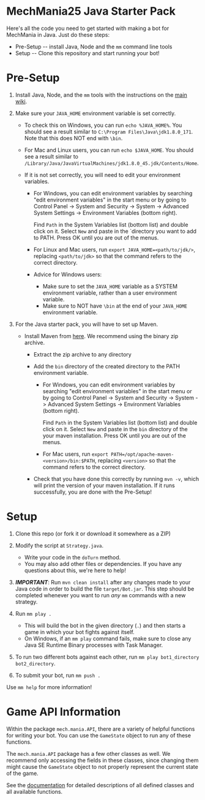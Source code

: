 # MechMania25 Java Starter Pack

Here's all the code you need to get started with making a bot for MechMania in Java. Just do these steps:

* Pre-Setup -- install Java, Node and the `mm` command line tools
* Setup -- Clone this repository and start running your bot!

# Pre-Setup

1. Install Java, Node, and the `mm` tools with the instructions on the [main wiki](https://github.com/HoelzelJon/MechMania-25-Wiki/wiki#pre-setup). 

3. Make sure your `JAVA_HOME` environment variable is set correctly.
    * To check this on Windows, you can run `echo %JAVA_HOME%`. You should see a result similar to `C:\Program Files\Java\jdk1.8.0_171`. Note that this does NOT end with `\bin`.
    * For Mac and Linux users, you can run `echo $JAVA_HOME`. You should see a result similar to `/Library/Java/JavaVirtualMachines/jdk1.8.0_45.jdk/Contents/Home`.

    * If it is not set correctly, you will need to edit your environment variables.
        * For Windows, you can edit environment variables by searching "edit environment variables" in the start menu or by going to Control Panel -> System and Security -> System -> Advanced System Settings ->  Environment Variables (bottom right). 
        
            Find `Path` in the System Variables list (bottom list) and double click on it. Select `New` and paste in the `directory you want to add to PATH. Press OK until you are out of the menus.
            
        * For Linux and Mac users, run `export JAVA_HOME=<path/to/jdk/>`, replacing `<path/to/jdk>` so that the command refers to the correct directory.
                    
        * Advice for Windows users:
            * Make sure to set the `JAVA_HOME` variable as a SYSTEM environment variable, rather than a user environment variable.
            * Make sure to NOT have `\bin` at the end of your `JAVA_HOME` environment variable.

2. For the Java starter pack, you will have to set up Maven.
    * Install Maven from [here](https://maven.apache.org/download.cgi). We recommend using the binary zip archive.
        * Extract the zip archive to any directory
        * Add the `bin` directory of the created directory to the PATH environment variable.
            * For Windows, you can edit environment variables by searching "edit environment variables" in the start menu or by going to Control Panel -> System and Security -> System -> Advanced System Settings ->  Environment Variables (bottom right).
            
                Find `Path` in the System Variables list (bottom list) and double click on it. Select `New` and paste in the `bin` directory of the your maven installation. Press OK until you are out of the menus.
            * For Mac users, run `export PATH=/opt/apache-maven-<version>/bin:$PATH`, replacing `<version>` so that the command refers to the correct directory.
                
        * Check that you have done this correctly by running `mvn -v`, which will print the version of your maven installation. If it runs successfully, you are done with the Pre-Setup!

# Setup

1. Clone this repo (or fork it or download it somewhere as a ZIP)

2. Modify the script at `Strategy.java`.
    * Write your code in the `doTurn` method.
    * You may also add other files or dependencies. If you have any questions about this, we're here to help!

3. ___***IMPORTANT***___: Run `mvn clean install` after any changes made to your Java code in order to build the file `target/Bot.jar`. This step should be completed whenever you want to run _any_ `mm` commands with a new strategy.

4. Run `mm play .`
    * This will build the bot in the given directory (`.`) and then starts a game in which your bot fights against itself.
    * On Windows, if an `mm play` command fails, make sure to close any Java SE Runtime Binary processes with Task Manager.
5. To run two different bots against each other, run `mm play bot1_directory bot2_directory`.
6. To submit your bot, run `mm push .`

Use `mm help` for more information!

# Game API Information
Within the package `mech.mania.API`, there are a variety of helpful functions for writing your bot. You can use the `GameState` object to run any of these functions.

The `mech.mania.API` package has a few other classes as well.  We recommend only accessing the fields in these classes, since changing them might cause the `GameState` object to not properly represent the current state of the game.

See the [documentation](https://hoelzeljon.github.io/MM25-Java-Starter-Pack/) for detailed descriptions of all defined classes and all available functions.
